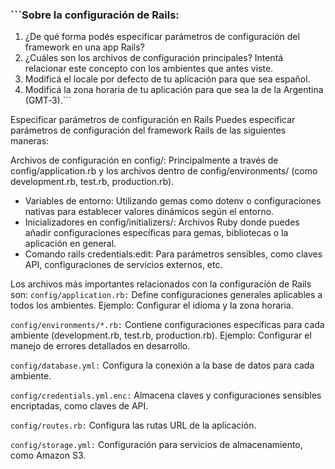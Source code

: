 ### ```Sobre la configuración de Rails:
1. ¿De qué forma podés especificar parámetros de configuración del framework en una app
Rails?
2. ¿Cuáles son los archivos de configuración principales? Intentá relacionar este concepto
con los ambientes que antes viste.
3. Modificá el locale por defecto de tu aplicación para que sea español.
4. Modificá la zona horaria de tu aplicación para que sea la de la Argentina (GMT‑3).```

Especificar parámetros de configuración en Rails
Puedes especificar parámetros de configuración del framework Rails de las siguientes maneras:

Archivos de configuración en config/: Principalmente a través de config/application.rb y los archivos dentro de config/environments/ (como development.rb, test.rb, production.rb).
- Variables de entorno: Utilizando gemas como dotenv o configuraciones nativas para establecer valores dinámicos según el entorno.
- Inicializadores en config/initializers/: Archivos Ruby donde puedes añadir configuraciones específicas para gemas, bibliotecas o la aplicación en general.
- Comando rails credentials:edit: Para parámetros sensibles, como claves API, configuraciones de servicios externos, etc.

Los archivos más importantes relacionados con la configuración de Rails son:
`config/application.rb:`
Define configuraciones generales aplicables a todos los ambientes.
Ejemplo: Configurar el idioma y la zona horaria.

`config/environments/*.rb:`
Contiene configuraciones específicas para cada ambiente (development.rb, test.rb, production.rb).
Ejemplo: Configurar el manejo de errores detallados en desarrollo.

`config/database.yml:`
Configura la conexión a la base de datos para cada ambiente.

`config/credentials.yml.enc:`
Almacena claves y configuraciones sensibles encriptadas, como claves de API.

`config/routes.rb:`
Configura las rutas URL de la aplicación.

`config/storage.yml:`
Configuración para servicios de almacenamiento, como Amazon S3.



